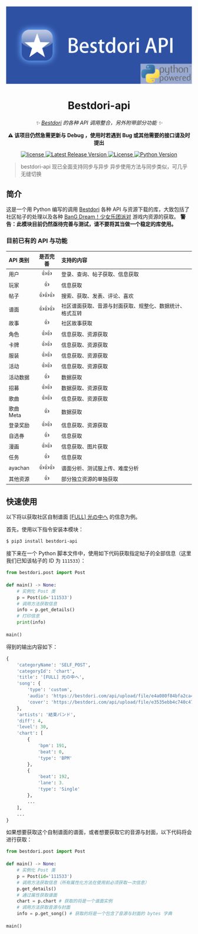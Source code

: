 <div align="center">

![bestdori-api logo](https://github.com/WindowsSov8forUs/bestdori-api/blob/main/logo.png)

# Bestdori-api

_✨ [Bestdori](https://bestdori.com/) 的各种 API 调用整合，另外附带部分功能 ✨_

**:warning: 该项目仍然急需更新与 Debug ，使用时若遇到 Bug 或其他需要的接口请及时提出**

</div>

<p align="center">

<a href="https://bestdori.com/">
  <img src="https://img.shields.io/badge/bestdori-api-1976D3" alt="license">
</a>

<a href="https://github.com/WindowsSov8forUs/bestdori-api">
  <img src="https://img.shields.io/github/v/release/WindowsSov8forUs/bestdori-api" alt="Latest Release Version">
</a>

<a href="https://github.com/WindowsSov8forUs/bestdori-api/blob/main/LICENSE">
  <img src="https://img.shields.io/github/license/WindowsSov8forUs/bestdori-api" alt="License">
</a>

<a href="https://www.python.org/downloads/">
  <img src="https://img.shields.io/pypi/pyversions/bestdori-api" alt="Python Version">
</a>

</p>

> bestdori-api 现已全面支持同步与异步
> 异步使用方法与同步类似，可几乎无缝切换

## 简介

这是一个用 Python 编写的调用 [Bestdori](https://bestdori.com/) 各种 API 与资源下载的库，大致包括了社区帖子的处理以及各种 [BanG Dream！少女乐团派对](https://zh.moegirl.org.cn/BanG_Dream!_%E5%B0%91%E5%A5%B3%E4%B9%90%E5%9B%A2%E6%B4%BE%E5%AF%B9%EF%BC%81) 游戏内资源的获取。
**警告：此模块目前仍然亟待完善与测试，请不要将其当做一个稳定的库使用。**

### 目前已有的 API 与功能

|API 类别|是否完善|支持的内容|
|:-------|:-----:|:------|
|用户|👍👍|登录、查询、帖子获取、信息获取|
|玩家|👍|信息获取|
|帖子|👍👍👍|搜索、获取、发表、评论、喜欢|
|谱面|👍👍👍|社区谱面获取、音源与封面获取、规整化、数据统计、格式互转|
|故事|👍|社区故事获取|
|角色|👍👍|信息获取、资源获取|
|卡牌|👍👍|信息获取、资源获取|
|服装|👍👍|信息获取、资源获取|
|活动|👍👍|信息获取、资源获取|
|活动数据|👍|数据获取|
|招募|👍👍|数据获取、资源获取|
|歌曲|👍👍|信息获取、资源获取|
|歌曲 Meta|👍|数据获取|
|登录奖励|👍👍|信息获取、资源获取|
|自选券|👍|信息获取|
|漫画|👍👍|信息获取、图片获取|
|任务|👍|信息获取|
|ayachan|👍👍👍|谱面分析、测试服上传、难度分析|
|其他资源|👍|部分独立资源的单独获取|

## 快速使用

以下将以获取社区自制谱面 [[FULL] 光の中へ](https://bestdori.com/community/charts/111533/WindowsSov8-FULL) 的信息为例。

首先，使用以下指令安装本模块：
```bash
$ pip3 install bestdori-api
```
接下来在一个 Python 脚本文件中，使用如下代码获取指定帖子的全部信息（这里我们已知该帖子的 ID 为 `111533`）：
```python
from bestdori.post import Post

def main() -> None:
    # 实例化 Post 类
    p = Post(id='111533')
    # 调用方法获取信息
    info = p.get_details()
    # 打印信息
    print(info)

main()
```
得到的输出内容如下：
```python
{
    'categoryName': 'SELF_POST',
    'categoryId': 'chart',
    'title': '[FULL] 光の中へ',
    'song': {
        'type': 'custom',
        'audio': 'https://bestdori.com/api/upload/file/e4a080f84bfa2ca47b23b390a464c819ec17e70b',
        'cover': 'https://bestdori.com/api/upload/file/e3535ebb4c740c4757371026a1df9ffb08010307'
    },
    'artists': '結束バンド',
    'diff': 4,
    'level': 30,
    'chart': [
        {
            'bpm': 191,
            'beat': 0,
            'type': 'BPM'
        },
        {
            'beat': 192,
            'lane': 3.
            'type': 'Single'
        },
        ...
    ],
    ...
}
```
如果想要获取这个自制谱面的谱面，或者想要获取它的音源与封面，以下代码将会进行获取：
```python
from bestdori.post import Post

def main() -> None:
    # 实例化 Post 类
    p = Post(id='111533')
    # 调用方法获取信息（所有属性化方法在使用前必须获取一次信息）
    p.get_details()
    # 通过属性获取谱面
    chart = p.chart # 获取的将是一个谱面实例
    # 调用方法获取音源与封面
    info = p.get_song() # 获取的将是一个包含了音源与封面的 bytes 字典

main()
```